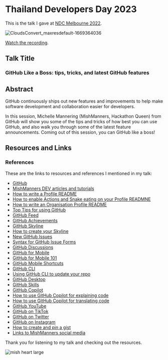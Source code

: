 # Thailand Developers Day 2023

This is the talk I gave at [NDC Melbourne 2022](https://www.youtube.com/watch?v=czC2DcTHYxY&ab_channel=NDCConferences).

![CloudsConvert_maxresdefault-1669364036](https://user-images.githubusercontent.com/36594527/203933779-34e8d00f-7ac7-47b2-85a6-7e7a8a66b138.jpg)

[Watch the recording](https://www.youtube.com/watch?v=XjFgjBavPmI&ab_channel=NDCConferences).

## Talk Title

### GitHub Like a Boss: tips, tricks, and latest GitHub features

## Abstract

GitHub continuously ships out new features and improvements to help make software development and collaboration easier for developers.

In this session, Michelle Mannering (MishManners, Hackathon Queen) from GitHub will show you some of the tips and tricks of how best you can use GitHub, and also walk you through some of the latest feature announcements. Coming out of this session, you can GitHub like a boss!

## Resources and Links

### References

These are the links to resources and references I mentioned in my talk:

- [GitHub](https://github.com)
- [MishManners DEV articles and tutorials](https://dev.to/mishmanners)
- [How to write a Profile README](https://dev.to/github/how-to-create-a-github-profile-readme-jha)
- [How to enable Actions and Snake eating on your Profile READMNE](https://dev.to/mishmanners/how-to-enable-github-actions-on-your-profile-readme-for-a-contribution-graph-4l66)
- [How to write an Organisation Profile README](https://dev.to/github/how-to-create-a-profile-readme-for-your-organisation-g2)
- [Top Tips for using GitHub](https://dev.to/mishmanners/top-tips-for-using-github-l4m)
- [GitHub Feed](https://github.blog/2022-03-22-improving-your-github-feed/)
- [GitHub Achievements](https://github.blog/2022-06-09-introducing-achievements-recognizing-the-many-stages-of-a-developers-coding-journey/)
- [GitHub Skyline](https://skyline.github.com/)
- [How to create your Skyline](https://dev.to/mishmanners/get-your-github-2021-year-of-contributions-in-3d-30pk)
- [New GitHub Issues](https://github.com/features/issues)
- [Syntax for GitHub Issue Forms](https://docs.github.com/en/communities/using-templates-to-encourage-useful-issues-and-pull-requests/syntax-for-issue-forms)
- [GitHub Discussions](https://docs.github.com/en/discussions)
- [GitHub for Mobile](https://mobile.github.com)
- [GitHub for Mobile 101](https://dev.to/github/did-you-know-github-has-a-mobile-app-1gie)
- [GitHub Mobile Shortcuts](https://dev.to/github/customise-github-mobile-to-work-better-for-you-shortcuts-and-more-5ck8)
- [GitHub CLI](https://cli.github.com/)
- [Using GitHub CLI to update your repo](https://dev.to/mishmanners/using-the-github-cli-to-update-your-repo-2nnm)
- [GitHub Desktop](https://github.com/mobile)
- [GitHub Skills](https://skills.github.com/)
- [GitHub Copilot](https://copilot.github.com/)
- [How to use GitHub Copilot for explaining code](https://dev.to/github/understand-your-code-using-github-copilot-5375)
- [How to use GitHub Copilot for translating code](https://dev.to/github/how-to-translate-code-into-other-languages-using-github-copilot-3n6f)
- [GitHub YouTube](https://youtube.com/c/github)
- [GitHub on TikTok](https://tiktok.com/github)
- [GitHub on Twitter](https://twitter.com/github)
- [GitHub on Instagram](https://instagram.com/github)
- [How to create and pin a gist](https://dev.to/mishmanners/how-to-create-and-pin-a-gist-on-github-16p0)
- [Links to MishManners social media](https://mishmanners.info)

Thank you for listening to my talk and checking out the resources.

![mish heart large](https://user-images.githubusercontent.com/36594527/195619762-82827b2e-bfdd-49b6-b8df-5b9e15f4f044.png)
